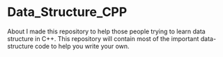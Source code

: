 # Data_Structure_CPP
About I made this repository to help those people trying to learn data structure in C++. This repository will contain most of the important data-structure code to help you write your own.

